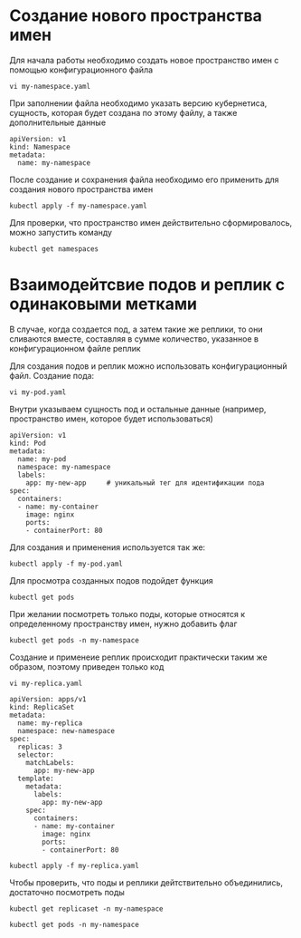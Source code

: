 # Создание нового пространства имен

Для начала работы необходимо создать новое пространство имен с помощью конфигурационного файла

```
vi my-namespace.yaml
```
При заполнении файла необходимо указать версию кубернетиса, сущность, которая будет создана по этому файлу, а также дополнительные данные
```
apiVersion: v1
kind: Namespace
metadata:
  name: my-namespace 
```
После создание и сохранения файла необходимо его применить для создания нового пространства имен

```
kubectl apply -f my-namespace.yaml
```

Для проверки, что пространство имен действительно сформировалось, можно запустить команду 
```
kubectl get namespaces
```


# Взаимодейтсвие подов и реплик с одинаковыми метками 

В случае, когда создается под, а затем такие же реплики, то они сливаются вместе, составляя в сумме количество, указанное в конфигурационном файле реплик

Для создания подов и реплик можно использовать конфигурационный файл.
Создание пода:
```
vi my-pod.yaml
```
Внутри указываем сущность под и остальные данные (например, пространство имен, которое будет использоваться)
```
apiVersion: v1
kind: Pod
metadata:
  name: my-pod
  namespace: my-namespace
  labels:
    app: my-new-app     # уникальный тег для идентификации пода
spec:
  containers:
  - name: my-container
    image: nginx           
    ports:
    - containerPort: 80
```
Для создания и применения используется так же:
```
kubectl apply -f my-pod.yaml
```
Для просмотра созданных подов подойдет функция 
```
kubectl get pods
```
При желании посмотреть только поды, которые относятся к определенному пространству имен, нужно добавить флаг
```
kubectl get pods -n my-namespace
```

Создание и применеие реплик происходит практически таким же образом, поэтому приведен только код
```
vi my-replica.yaml
```
```
apiVersion: apps/v1
kind: ReplicaSet
metadata:
  name: my-replica
  namespace: new-namespace
spec:
  replicas: 3
  selector: 
    matchLabels:
      app: my-new-app
  template:                      
    metadata:
      labels:
        app: my-new-app
    spec:
      containers:
      - name: my-container
        image: nginx
        ports:
        - containerPort: 80
```
```
kubectl apply -f my-replica.yaml
```

Чтобы проверить, что поды и реплики дейтствительно объединились, достаточно посмотреть поды
```
kubectl get replicaset -n my-namespace
```
```
kubectl get pods -n my-namespace
```

